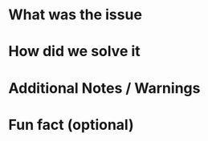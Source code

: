 # What was the issue


# How did we solve it


# Additional Notes / Warnings


# Fun fact (optional)
